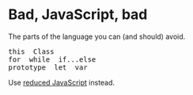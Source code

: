 # Bad, JavaScript, bad


The parts of the language you can (and should) avoid.

<pre class="black f5">
this  Class
for  while  if...else
prototype  let  var
</pre>

Use [reduced JavaScript](js.html) instead.
